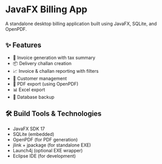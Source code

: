 # JavaFX Billing App

A standalone desktop billing application built using JavaFX, SQLite, and OpenPDF.

## ✨ Features

- 🧾 Invoice generation with tax summary
- 📦 Delivery challan creation 
- 📈 Invoice & challan reporting with filters
- 👥 Customer management
- 📄 PDF export (using OpenPDF)
- 📊 Excel export
- 💾 Database backup


## 🛠 Build Tools & Technologies

- JavaFX SDK 17
- SQLite (embedded)
- OpenPDF (for PDF generation)
- jlink + jpackage (for standalone EXE)
- Launch4j (optional EXE wrapper)
- Eclipse IDE (for development)

